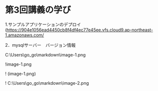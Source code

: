 # 第3回講義の学び

1.サンプルアプリケーションのデプロイ
(https://904e1056ead4450cb8f4df4ec77e45ee.vfs.cloud9.ap-northeast-1.amazonaws.com/

2．mysqlサーバー　バージョン情報

C:\Users\go_go\markdown\image-1.png

!image-1.png

! (image-1.png)

! C:\Users\go_go\markdown\image-2.png
